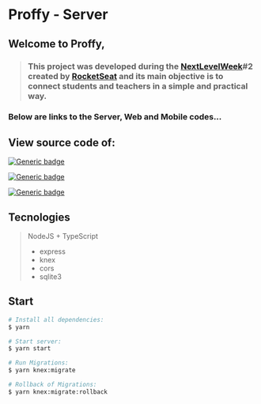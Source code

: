 # Proffy - Server

## Welcome to Proffy,

>### This project was developed during the **[NextLevelWeek](https://nextlevelweek.com/)#2** created by [**RocketSeat**](https://pages.github.com/) and its main objective is to connect students and teachers in a simple and practical way.

### Below are links to the Server, Web and Mobile codes...


## View source code of:

[![Generic badge](https://img.shields.io/badge/-Server-blue.svg)](https://github.com/diogoNaN/Proffy/tree/master/server)

[![Generic badge](https://img.shields.io/badge/-Web-blue.svg)](https://github.com/diogoNaN/Proffy/tree/master/web)

[![Generic badge](https://img.shields.io/badge/-Mobile-blue.svg)](https://github.com/diogoNaN/Proffy/tree/master/mobile)




## Tecnologies

>NodeJS + TypeScript
>* express
>* knex
>* cors
>* sqlite3



## Start

```sh
# Install all dependencies:
$ yarn

# Start server:
$ yarn start

# Run Migrations:
$ yarn knex:migrate

# Rollback of Migrations:
$ yarn knex:migrate:rollback
```